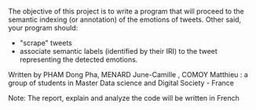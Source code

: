 The objective of this project is to write a program that will proceed to
the semantic indexing (or annotation) of the emotions of tweets. Other
said, your program should:
- "scrape" tweets
- associate semantic labels (identified by their IRI) to the
tweet representing the detected emotions.

Written by PHAM Dong Pha, MENARD June-Camille , COMOY Matthieu : a group of students in Master Data science and Digital Society - France

Note: The report, explain and analyze the code will be written in French
